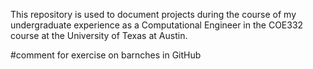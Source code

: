 This repository is used to document projects during the course of my undergraduate experience as a Computational Engineer in the COE332 course at the University of Texas at Austin. 

#comment for exercise on barnches in GitHub
